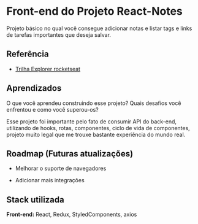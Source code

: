 # Front-end do Projeto React-Notes

Projeto básico no qual você consegue adicionar notas e listar tags e links de tarefas importantes que deseja salvar.

## Referência

- [Trilha Explorer rocketseat](https://www.rocketseat.com.br/)

## Aprendizados

O que você aprendeu construindo esse projeto? Quais desafios você enfrentou e como você superou-os?

Esse projeto foi importante pelo fato de consumir API do back-end, utilizando de hooks, rotas, componentes, ciclo de vida de componentes, projeto muito legal que me trouxe bastante experiência do mundo real.

## Roadmap (Futuras atualizações)

- Melhorar o suporte de navegadores

- Adicionar mais integrações

## Stack utilizada

**Front-end:** React, Redux, StyledComponents, axios
